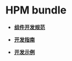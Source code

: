 # HPM bundle<a name="ZH-CN_TOPIC_0000001111039520"></a>

-   **[组件开发规范](oem_bundle_standard_des.md)**  

-   **[开发指南](bundles-guide.md)**  

-   **[开发示例](bundles-demo.md)**  


